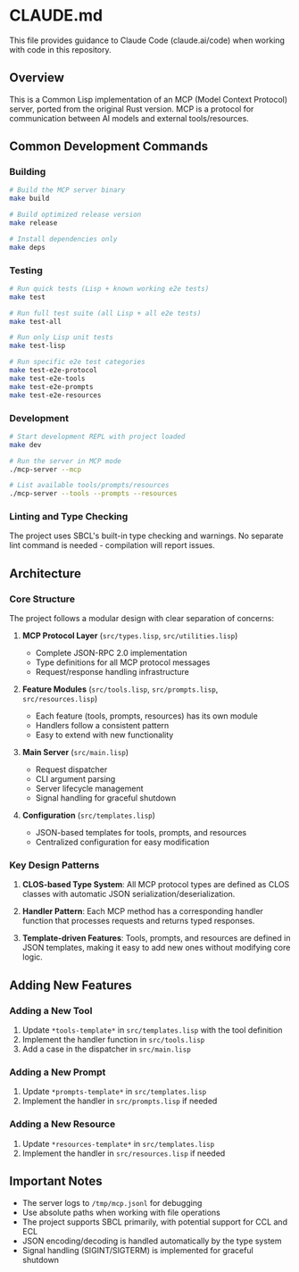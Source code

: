 # CLAUDE.md

This file provides guidance to Claude Code (claude.ai/code) when working with code in this repository.

## Overview

This is a Common Lisp implementation of an MCP (Model Context Protocol) server, ported from the original Rust version. MCP is a protocol for communication between AI models and external tools/resources.

## Common Development Commands

### Building
```bash
# Build the MCP server binary
make build

# Build optimized release version
make release

# Install dependencies only
make deps
```

### Testing
```bash
# Run quick tests (Lisp + known working e2e tests)
make test

# Run full test suite (all Lisp + all e2e tests)
make test-all

# Run only Lisp unit tests
make test-lisp

# Run specific e2e test categories
make test-e2e-protocol
make test-e2e-tools
make test-e2e-prompts
make test-e2e-resources
```

### Development
```bash
# Start development REPL with project loaded
make dev

# Run the server in MCP mode
./mcp-server --mcp

# List available tools/prompts/resources
./mcp-server --tools --prompts --resources
```

### Linting and Type Checking
The project uses SBCL's built-in type checking and warnings. No separate lint command is needed - compilation will report issues.

## Architecture

### Core Structure
The project follows a modular design with clear separation of concerns:

1. **MCP Protocol Layer** (`src/types.lisp`, `src/utilities.lisp`)
   - Complete JSON-RPC 2.0 implementation
   - Type definitions for all MCP protocol messages
   - Request/response handling infrastructure

2. **Feature Modules** (`src/tools.lisp`, `src/prompts.lisp`, `src/resources.lisp`)
   - Each feature (tools, prompts, resources) has its own module
   - Handlers follow a consistent pattern
   - Easy to extend with new functionality

3. **Main Server** (`src/main.lisp`)
   - Request dispatcher
   - CLI argument parsing
   - Server lifecycle management
   - Signal handling for graceful shutdown

4. **Configuration** (`src/templates.lisp`)
   - JSON-based templates for tools, prompts, and resources
   - Centralized configuration for easy modification

### Key Design Patterns

1. **CLOS-based Type System**: All MCP protocol types are defined as CLOS classes with automatic JSON serialization/deserialization.

2. **Handler Pattern**: Each MCP method has a corresponding handler function that processes requests and returns typed responses.

3. **Template-driven Features**: Tools, prompts, and resources are defined in JSON templates, making it easy to add new ones without modifying core logic.

## Adding New Features

### Adding a New Tool
1. Update `*tools-template*` in `src/templates.lisp` with the tool definition
2. Implement the handler function in `src/tools.lisp`
3. Add a case in the dispatcher in `src/main.lisp`

### Adding a New Prompt
1. Update `*prompts-template*` in `src/templates.lisp`
2. Implement the handler in `src/prompts.lisp` if needed

### Adding a New Resource
1. Update `*resources-template*` in `src/templates.lisp`
2. Implement the handler in `src/resources.lisp` if needed

## Important Notes

- The server logs to `/tmp/mcp.jsonl` for debugging
- Use absolute paths when working with file operations
- The project supports SBCL primarily, with potential support for CCL and ECL
- JSON encoding/decoding is handled automatically by the type system
- Signal handling (SIGINT/SIGTERM) is implemented for graceful shutdown